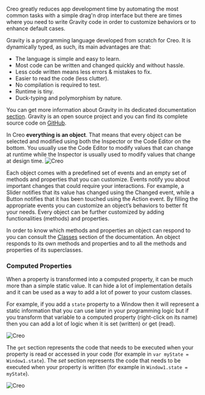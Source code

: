 Creo greatly reduces app development time by automating the most common tasks with a simple drag'n drop interface but there are times where you need to write Gravity code in order to customize behaviors or to enhance default cases.


Gravity is a programming language developed from scratch for Creo. It is dynamically typed, as such, its main advantages are that:
* The language is simple and easy to learn.
* Most code can be written and changed quickly and without hassle.
* Less code written means less errors & mistakes to fix.
* Easier to read the code (less clutter).
* No compilation is required to test.
* Runtime is tiny.
* Duck-typing and polymorphism by nature. 


You can get more information about Gravity in its dedicated documentation [section](https://docs.creolabs.com/gravity/).
Gravity is an open source project and you can find its complete source code on [GitHub](https://github.com/marcobambini/gravity).


In Creo **everything is an object**. That means that every object can be selected and modified using both the Inspector or the Code Editor on the bottom. You usually use the Code Editor to modify values that can change at runtime while the Inspector is usually used to modify values that change at design time.
![Creo](images/code_1.png)

Each object comes with a predefined set of events and an empty set of methods and properties that you can customize. Events notify you about important changes that could require your interactions. For example, a Slider notifies that its value has changed using the Changed event, while a Button notifies that it has been touched using the Action event. By filling the appropriate events you can customize an object’s behaviors to better fit your needs. Every object can be further customized by adding functionalities (methods) and properties.

In order to know which methods and properties an object can respond to you can consult the [Classes](https://docs.creolabs.com/classes/) section of the documentation. An object responds to its own methods and properties and to all the methods and properties of its superclasses.

### Computed Properties

When a property is transformed into a computed property, it can be much more than a simple static value. It can hide a lot of implementation details and it can be used as a way to add a lot of power to your custom classes.

For example, if you add a ```state``` property to a Window then it will represent a static information that you can use later in your programming logic but if you transform that variable to a computed property (right-click on its name) then you can add a lot of logic when it is set (written) or get (read).

![Creo](images/code_2.png)

The ```get``` section represents the code that needs to be executed when your property is read or accessed in your code (for example in ```var myState = Window1.state```). The _set_ section represents the code that needs to be executed when your property is written (for example in ```Window1.state = myState```).

![Creo](images/code_3.png)